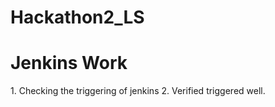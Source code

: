 # Hackathon2_LS
<h1> Jenkins Work </h1>
1. Checking the triggering of jenkins
2. Verified triggered well.

